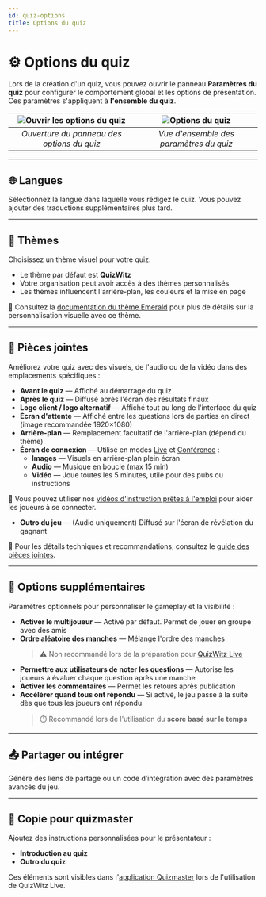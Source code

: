 ```yaml
---
id: quiz-options
title: Options du quiz
---
```


# ⚙️ Options du quiz

Lors de la création d'un quiz, vous pouvez ouvrir le panneau **Paramètres du quiz** pour configurer le comportement global et les options de présentation. Ces paramètres s'appliquent à **l'ensemble du quiz**.

| ![Ouvrir les options du quiz](/images/open-quiz-options.png) | ![Options du quiz](/images/quiz-options.png) |
| :----------------------------------------------------------: | :------------------------------------------: |
|          _Ouverture du panneau des options du quiz_          |    _Vue d'ensemble des paramètres du quiz_   |

---

## 🌐 Langues

Sélectionnez la langue dans laquelle vous rédigez le quiz. Vous pouvez ajouter des traductions supplémentaires plus tard.

---

## 🎨 Thèmes

Choisissez un thème visuel pour votre quiz.

- Le thème par défaut est **QuizWitz**
- Votre organisation peut avoir accès à des thèmes personnalisés
- Les thèmes influencent l'arrière-plan, les couleurs et la mise en page

📘 Consultez la [documentation du thème Emerald](../advanced/011-emerald-theme.md) pour plus de détails sur la personnalisation visuelle avec ce thème.

---

## 📎 Pièces jointes

Améliorez votre quiz avec des visuels, de l'audio ou de la vidéo dans des emplacements spécifiques :

- **Avant le quiz** — Affiché au démarrage du quiz
- **Après le quiz** — Diffusé après l'écran des résultats finaux
- **Logo client / logo alternatif** — Affiché tout au long de l'interface du quiz
- **Écran d'attente** — Affiché entre les questions lors de parties en direct (image recommandée 1920×1080)
- **Arrière-plan** — Remplacement facultatif de l'arrière-plan (dépend du thème)
- **Écran de connexion** — Utilisé en modes [Live](../quizmaster/001-introduction.md) et [Conférence](../tutorials/conference-booth) :
  - **Images** — Visuels en arrière-plan plein écran
  - **Audio** — Musique en boucle (max 15 min)
  - **Vidéo** — Joue toutes les 5 minutes, utile pour des pubs ou instructions

🎥 Vous pouvez utiliser nos [vidéos d'instruction prêtes à l'emploi](https://drive.google.com/drive/folders/1-KgABfLJ7cblm0aqxb7niMdGmTd3UXZC) pour aider les joueurs à se connecter.

- **Outro du jeu** — (Audio uniquement) Diffusé sur l'écran de révélation du gagnant

📘 Pour les détails techniques et recommandations, consultez le [guide des pièces jointes](../editor/006-attachments.md).

---

## 🔧 Options supplémentaires

Paramètres optionnels pour personnaliser le gameplay et la visibilité :

- **Activer le multijoueur** — Activé par défaut. Permet de jouer en groupe avec des amis
- **Ordre aléatoire des manches** — Mélange l'ordre des manches
  > ⚠️ Non recommandé lors de la préparation pour [QuizWitz Live](../quizmaster/001-introduction.md)
- **Permettre aux utilisateurs de noter les questions** — Autorise les joueurs à évaluer chaque question après une manche
- **Activer les commentaires** — Permet les retours après publication
- **Accélérer quand tous ont répondu** — Si activé, le jeu passe à la suite dès que tous les joueurs ont répondu
  > ⏱️ Recommandé lors de l'utilisation du **score basé sur le temps**

---

## 📤 Partager ou intégrer

Génère des liens de partage ou un code d’intégration avec des paramètres avancés du jeu.

---

## 📜 Copie pour quizmaster

Ajoutez des instructions personnalisées pour le présentateur :

- **Introduction au quiz**
- **Outro du quiz**

Ces éléments sont visibles dans l'[application Quizmaster](../quizmaster/001-introduction.md) lors de l'utilisation de QuizWitz Live.

